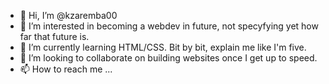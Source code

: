 - 👋 Hi, I’m @kzaremba00
- 👀 I’m interested in becoming a webdev in future, not specyfying yet how far that future is.
- 🌱 I’m currently learning HTML/CSS. Bit by bit, explain me like I'm five.
- 💞️ I’m looking to collaborate on building websites once I get up to speed.
- 📫 How to reach me ...

<!---
kzaremba00/kzaremba00 is a ✨ special ✨ repository because its `README.md` (this file) appears on your GitHub profile.
You can click the Preview link to take a look at your changes.
--->

